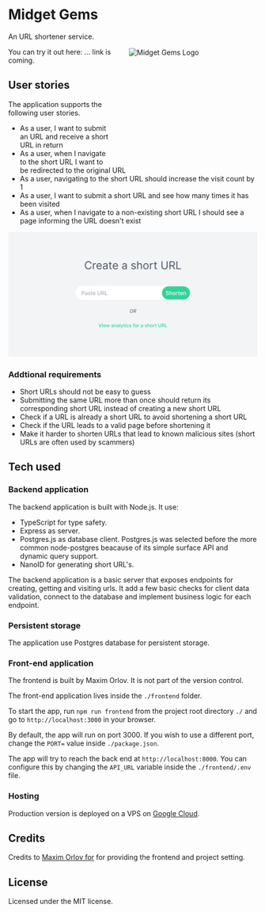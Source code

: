 # Midget Gems

<img src="https://www.cooperscandy.com/upload/prod/22457.png" align="right" alt="Midget Gems Logo" width="228" height="200" style="padding: 2rem;">

An URL shortener service.

You can try it out here: ... link is coming.

## User stories

The application supports the following user stories.

- As a user, I want to submit an URL and receive a short URL in return
- As a user, when I navigate to the short URL I want to be redirected to the original URL
- As a user, navigating to the short URL should increase the visit count by 1
- As a user, I want to submit a short URL and see how many times it has been visited
- As a user, when I navigate to a non-existing short URL I should see a page informing the URL doesn't exist

![Preview screenshot of the URL Shortener project](./preview.png)

### Addtional requirements

- Short URLs should not be easy to guess
- Submitting the same URL more than once should return its corresponding short URL instead of creating a new short URL
- Check if a URL is already a short URL to avoid shortening a short URL
- Check if the URL leads to a valid page before shortening it
- Make it harder to shorten URLs that lead to known malicious sites (short URLs are often used by scammers)

## Tech used

### Backend application

The backend application is built with Node.js. It use:

- TypeScript for type safety.
- Express as server.
- Postgres.js as database client. Postgres.js was selected before the more common node-postgres beacause of its simple surface API and dynamic query support.
- NanoID for generating short URL's.

The backend application is a basic server that exposes endpoints for creating, getting and visiting urls.
It add a few basic checks for client data validation, connect to the database and implement business logic for each endpoint.

### Persistent storage

The application use Postgres database for persistent storage.

### Front-end application

The frontend is built by Maxim Orlov. It is not part of the version control.

The front-end application lives inside the `./frontend` folder.

To start the app, run `npm run frontend` from the project root directory `./` and go to `http://localhost:3000` in your browser.

By default, the app will run on port 3000. If you wish to use a different port, change the `PORT=` value inside `./package.json`.

The app will try to reach the back end at `http://localhost:8000`. You can configure this by changing the `API_URL` variable inside the `./frontend/.env` file.

### Hosting

Production version is deployed on a VPS on [Google Cloud](https://cloud.google.com/free).

## Credits

Credits to [Maxim Orlov for](https://maximorlov.com/) for providing the frontend and project setting.

## License

Licensed under the MIT license.
